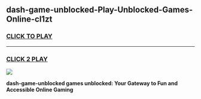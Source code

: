 
## dash-game-unblocked-Play-Unblocked-Games-Online-cl1zt
<h3>
<a href="https://premium76.site?title=dash-game-unblocked&ref=25A">CLICK TO PLAY</a></h3>
<hr>

<h3>
<a href="https://premium76.site?title=dash-game-unblocked&ref=25A">CLICK 2 PLAY</a>
  
</h3>

<a href="https://premium76.site?title=dash-game-unblocked&ref=25A"><img src="https://clearcache.store/games.png"></a>


**dash-game-unblocked games unblocked: Your Gateway to Fun and Accessible Online Gaming**
